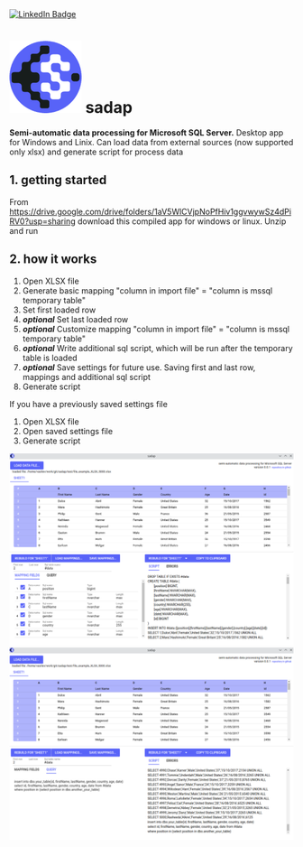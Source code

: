 <div id="badges">
  <a href="https://www.linkedin.com/in/vasilev-vitalii/">
    <img src="https://img.shields.io/badge/LinkedIn-blue?style=for-the-badge&logo=linkedin&logoColor=white" alt="LinkedIn Badge"/>
  </a>
</div>

# ![logo](/public/icons/favicon-128x128.png) sadap

**Semi-automatic data processing for Microsoft SQL Server.**
Desktop app for Windows and Linix. Can load data from external sources (now supported only xlsx) and generate script for process data

## 1. getting started

From https://drive.google.com/drive/folders/1aV5WlCVjpNoPfHiv1ggvwywSz4dPiRV0?usp=sharing download this compiled app for windows or linux.
Unzip and run

## 2. how it works

1. Open XLSX file
2. Generate basic mapping "column in import file" = "column is mssql temporary table"
3. Set first loaded row
4. **_optional_** Set last loaded row
5. **_optional_** Customize mapping "column in import file" = "column is mssql temporary table"
6. **_optional_** Write additional sql script, which will be run after the temporary table is loaded
7. **_optional_** Save settings for future use. Saving first and last row, mappings and additional sql script
8. Generate script

If you have a previously saved settings file

1. Open XLSX file
2. Open saved settings file
3. Generate script

![ui1](/public/forReadme/001.png)
![ui2](/public/forReadme/002.png)
